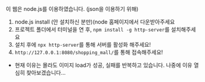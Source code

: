 이 웹은 node.js를 이용하였습니다. (json을 이용하기 위해)

1. node.js install (안 설치하신 분만)(node 홈페이지에서 다운받아주세요
2. 프로젝트 폴더에서 터미널을 연 후, `npm install -g http-server`를 설치해주세요
3. 설치 후에 `npx http-server`를 통해 서버를 활성화 해주세요!
4. `http://127.0.0.1:8080/shopping_mall/`를 통해 접속해주세요!

+ 현재 이유는 몰라도 이미지 load가 성공, 실패를 반복하고 있습니다. 나중에 이유 열심히 찾아보겠습니다...